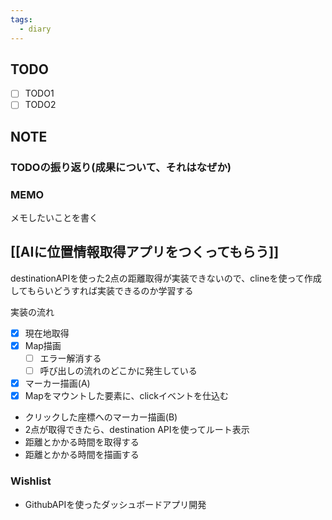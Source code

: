 ```yaml
---
tags:
  - diary
---
```


## TODO
- [ ] TODO1
- [ ] TODO2
## NOTE
### TODOの振り返り(成果について、それはなぜか)



### MEMO
メモしたいことを書く
## [[AIに位置情報取得アプリをつくってもらう]]
destinationAPIを使った2点の距離取得が実装できないので、clineを使って作成してもらいどうすれば実装できるのか学習する

実装の流れ
- [x] 現在地取得
- [x] Map描画
	- [ ] エラー解消する
	- [ ] 呼び出しの流れのどこかに発生している
- [x] マーカー描画(A)
- [x] Mapをマウントした要素に、clickイベントを仕込む
- クリックした座標へのマーカー描画(B)
- 2点が取得できたら、destination APIを使ってルート表示
- 距離とかかる時間を取得する
- 距離とかかる時間を描画する


### Wishlist
- GithubAPIを使ったダッシュボードアプリ開発